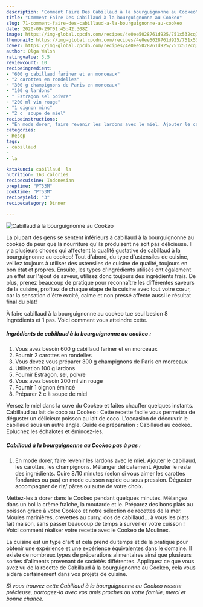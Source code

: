 ```yaml
---
description: "Comment Faire Des Cabillaud à la bourguignonne au Cookeo"
title: "Comment Faire Des Cabillaud à la bourguignonne au Cookeo"
slug: 71-comment-faire-des-cabillaud-a-la-bourguignonne-au-cookeo
date: 2020-09-29T01:45:42.308Z
image: https://img-global.cpcdn.com/recipes/4e0ee5028761d925/751x532cq70/cabillaud-a-la-bourguignonne-au-cookeo-photo-principale-de-la-recette.jpg
thumbnail: https://img-global.cpcdn.com/recipes/4e0ee5028761d925/751x532cq70/cabillaud-a-la-bourguignonne-au-cookeo-photo-principale-de-la-recette.jpg
cover: https://img-global.cpcdn.com/recipes/4e0ee5028761d925/751x532cq70/cabillaud-a-la-bourguignonne-au-cookeo-photo-principale-de-la-recette.jpg
author: Olga Walsh
ratingvalue: 3.5
reviewcount: 10
recipeingredient:
- "600 g cabillaud fariner et en morceaux"
- "2 carottes en rondelles"
- "300 g champignons de Paris en morceaux"
- "100 g lardons"
- " Estragon sel poivre"
- "200 ml vin rouge"
- "1 oignon minc"
- "2 c  soupe de miel"
recipeinstructions:
- "En mode dorer, faire revenir les lardons avec le miel. Ajouter le cabillaud, les carottes, les champignons. Mélanger délicatement. Ajouter le reste des ingrédients. Cuire 8/10 minutes (selon si vous aimer les carottes fondantes ou pas) en mode cuisson rapide ou sous pression. Déguster accompagner de riz/ pâtes ou autre de votre choix."
categories:
- Resep
tags:
- cabillaud
- 
- la

katakunci: cabillaud  la 
nutrition: 163 calories
recipecuisine: Indonesian
preptime: "PT33M"
cooktime: "PT53M"
recipeyield: "3"
recipecategory: Dinner

---
```



![Cabillaud à la bourguignonne au Cookeo](https://img-global.cpcdn.com/recipes/4e0ee5028761d925/751x532cq70/cabillaud-a-la-bourguignonne-au-cookeo-photo-principale-de-la-recette.jpg)

La plupart des gens se sentent inférieurs à cabillaud à la bourguignonne au cookeo de peur que la nourriture qu'ils produisent ne soit pas délicieuse. Il y a plusieurs choses qui affectent la qualité gustative de cabillaud à la bourguignonne au cookeo! Tout d'abord, du type d'ustensiles de cuisine, veillez toujours à utiliser des ustensiles de cuisine de qualité, toujours en bon état et propres. Ensuite, les types d'ingrédients utilisés ont également un effet sur l'ajout de saveur, utilisez donc toujours des ingrédients frais. De plus, prenez beaucoup de pratique pour reconnaître les différentes saveurs de la cuisine, profitez de chaque étape de la cuisine avec tout votre cœur, car la sensation d'être excité, calme et non pressé affecte aussi le résultat final du plat!

<!--inarticleads1-->

À faire cabillaud à la bourguignonne au cookeo tue seul besion 8 Ingrédients et 1 pas. Voici comment vous atteindre cette.

##### Ingrédients de cabillaud à la bourguignonne au cookeo :

1. Vous avez besoin 600 g cabillaud fariner et en morceaux
1. Fournir 2 carottes en rondelles
1. Vous devez vous préparer 300 g champignons de Paris en morceaux
1. Utilisation 100 g lardons
1. Fournir  Estragon, sel, poivre
1. Vous avez besoin 200 ml vin rouge
1. Fournir 1 oignon émincé
1. Préparer 2 c à soupe de miel


Versez le miel dans la cuve du Cookeo et faites chauffer quelques instants. Cabillaud au lait de coco au Cookeo : Cette recette facile vous permettra de déguster un délicieux poisson au lait de coco. L&#39;occasion de découvrir le cabillaud sous un autre angle. Guide de préparation : Cabillaud au cookeo. Épluchez les échalotes et émincez-les. 

<!--inarticleads2-->

##### Cabillaud à la bourguignonne au Cookeo pas à pas :

1. En mode dorer, faire revenir les lardons avec le miel. Ajouter le cabillaud, les carottes, les champignons. Mélanger délicatement. Ajouter le reste des ingrédients. Cuire 8/10 minutes (selon si vous aimer les carottes fondantes ou pas) en mode cuisson rapide ou sous pression. Déguster accompagner de riz/ pâtes ou autre de votre choix.


Mettez-les à dorer dans le Cookeo pendant quelques minutes. Mélangez dans un bol la crème fraîche, la moutarde et le. Préparez des bons plats au poisson grâce à votre Cookeo et notre sélection de recettes de la mer. Moules marinières, crevettes au curry, dos de cabillaud… à vous les plats fait maison, sans passer beaucoup de temps à surveiller votre cuisson ! Voici comment réaliser votre recette avec le Cookeo de Moulinex. 

<!--inarticleads1-->

<p>
La cuisine est un type d'art et cela prend du temps et de la pratique pour obtenir une expérience et une expérience équivalentes dans le domaine. Il existe de nombreux types de préparations alimentaires ainsi que plusieurs sortes d'aliments provenant de sociétés différentes. Appliquez ce que vous avez vu de la recette de Cabillaud à la bourguignonne au Cookeo, cela vous aidera certainement dans vos projets de cuisine.
</p>

<p>
<i>Si vous trouvez cette Cabillaud à la bourguignonne au Cookeo recette précieuse, partagez-la avec vos amis proches ou votre famille, merci et bonne chance.</i>
</p>
